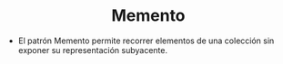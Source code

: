 # <center> Memento </center>
- El patrón Memento permite recorrer elementos de una colección sin exponer su representación subyacente.